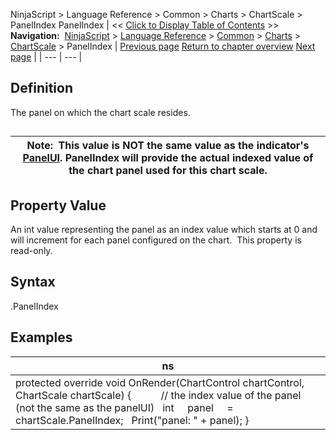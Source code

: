 ﻿
NinjaScript > Language Reference > Common > Charts > ChartScale > PanelIndex
PanelIndex
| << [Click to Display Table of Contents](panelindex.md) >> **Navigation:**     [NinjaScript](ninjascript.md) > [Language Reference](language_reference_wip.md) > [Common](common.md) > [Charts](chart.md) > [ChartScale](chartscale.md) > PanelIndex | [Previous page](chartscale_minvalue.md) [Return to chapter overview](chartscale.md) [Next page](chartscale_properties.md) |
| --- | --- |
## Definition
The panel on which the chart scale resides.  
## 
| Note:  This value is NOT the same value as the indicator's [PanelUI](panelui.md). PanelIndex will provide the actual indexed value of the chart panel used for this chart scale. |
| --- |

## 
## 
## Property Value
An int value representing the panel as an index value which starts at 0 and will increment for each panel configured on the chart.  This property is read-only.
## 
## Syntax
<chartScale>.PanelIndex
## 
## Examples
| ns |
| --- |
| protected override void OnRender(ChartControl chartControl, ChartScale chartScale) {             // the index value of the panel (not the same as the panelUI)    int     panel     = chartScale.PanelIndex;    Print("panel: " + panel); } |
